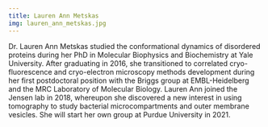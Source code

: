 ```yaml
---
title: Lauren Ann Metskas
img: lauren_ann_metskas.jpg
---
```


Dr. Lauren Ann Metskas studied the conformational dynamics of disordered proteins during her PhD in Molecular Biophysics and Biochemistry at Yale University.  After graduating in 2016, she transitioned to correlated cryo-fluorescence and cryo-electron microscopy methods development during her first postdoctoral position with the Briggs group at EMBL-Heidelberg and the MRC Laboratory of Molecular Biology. Lauren Ann joined the Jensen lab in 2018, whereupon she discovered a new interest in using tomography to study bacterial microcompartments and outer membrane vesicles. She will start her own group at Purdue University in 2021.



